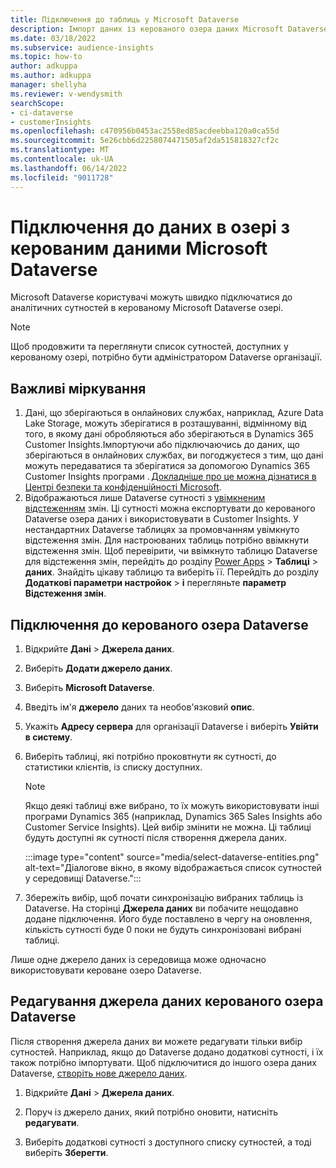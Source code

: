 ```yaml
---
title: Підключення до таблиць у Microsoft Dataverse
description: Імпорт даних із керованого озера даних Microsoft Dataverse.
ms.date: 03/18/2022
ms.subservice: audience-insights
ms.topic: how-to
author: adkuppa
ms.author: adkuppa
manager: shellyha
ms.reviewer: v-wendysmith
searchScope:
- ci-dataverse
- customerInsights
ms.openlocfilehash: c470956b0453ac2558ed85acdeebba120a0ca55d
ms.sourcegitcommit: 5e26cbb6d2258074471505af2da515818327cf2c
ms.translationtype: MT
ms.contentlocale: uk-UA
ms.lasthandoff: 06/14/2022
ms.locfileid: "9011728"
---
```

# <a name="connect-to-data-in-a-microsoft-dataverse-managed-data-lake"></a>Підключення до даних в озері з керованим даними Microsoft Dataverse

Microsoft Dataverse користувачі можуть швидко підключатися до аналітичних сутностей в керованому Microsoft Dataverse озері.

> [!NOTE]
> Щоб продовжити та переглянути список сутностей, доступних у керованому озері, потрібно бути адміністратором Dataverse організації.

## <a name="important-considerations"></a>Важливі міркування

1. Дані, що зберігаються в онлайнових службах, наприклад, Azure Data Lake Storage, можуть зберігатися в розташуванні, відмінному від того, в якому дані обробляються або зберігаються в Dynamics 365 Customer Insights.Імпортуючи або підключаючись до даних, що зберігаються в онлайнових службах, ви погоджуєтеся з тим, що дані можуть передаватися та зберігатися за допомогою Dynamics 365 Customer Insights програми . [Докладніше про це можна дізнатися в Центрі безпеки та конфіденційності Microsoft](https://www.microsoft.com/trust-center).
2. Відображаються лише Dataverse сутності з [увімкненим відстеженням](/power-platform/admin/enable-change-tracking-control-data-synchronization) змін. Ці сутності можна експортувати до керованого Dataverse озера даних і використовувати в Customer Insights. У нестандартних Dataverse таблицях за промовчанням увімкнуто відстеження змін. Для настроюваних таблиць потрібно ввімкнути відстеження змін. Щоб перевірити, чи ввімкнуто таблицю Dataverse для відстеження змін, перейдіть до розділу [Power Apps](https://make.powerapps.com) > **Таблиці** > **даних**. Знайдіть цікаву таблицю та виберіть її. Перейдіть до розділу **Додаткові параметри настройок** > **і** перегляньте **параметр Відстеження змін**.

## <a name="connect-to-a-dataverse-managed-lake"></a>Підключення до керованого озера Dataverse

1. Відкрийте **Дані** > **Джерела даних**.

1. Виберіть **Додати джерело даних**.

1. Виберіть **Microsoft Dataverse**.

1. Введіть ім'я **джерело** даних та необов'язковий **опис**.

1. Укажіть **Адресу сервера** для організації Dataverse і виберіть **Увійти в систему**.

1. Виберіть таблиці, які потрібно проковтнути як сутності, до статистики клієнтів, із списку доступних.

   > [!NOTE]
   > Якщо деякі таблиці вже вибрано, то їх можуть використовувати інші програми Dynamics 365 (наприклад, Dynamics 365 Sales Insights або Customer Service Insights). Цей вибір змінити не можна. Ці таблиці будуть доступні як сутності після створення джерела даних.

    :::image type="content" source="media/select-dataverse-entities.png" alt-text="Діалогове вікно, в якому відображається список сутностей у середовищі Dataverse.":::

1. Збережіть вибір, щоб почати синхронізацію вибраних таблиць із Dataverse. На сторінці **Джерела даних** ви побачите нещодавно додане підключення. Його буде поставлено в чергу на оновлення, кількість сутності буде 0 поки не будуть синхронізовані вибрані таблиці.

Лише одне джерело даних із середовища може одночасно використовувати кероване озеро Dataverse.

## <a name="edit-a-dataverse-managed-lake-data-source"></a>Редагування джерела даних керованого озера Dataverse

Після створення джерела даних ви можете редагувати тільки вибір сутностей. Наприклад, якщо до Dataverse додано додаткові сутності, і їх також потрібно імпортувати.
Щоб підключитися до іншого озера даних Dataverse, [створіть нове джерело даних](#connect-to-a-dataverse-managed-lake).

1. Відкрийте **Дані** > **Джерела даних**.

1. Поруч із джерело даних, який потрібно оновити, натисніть **редагувати**.

1. Виберіть додаткові сутності з доступного списку сутностей, а тоді виберіть **Зберегти**.
